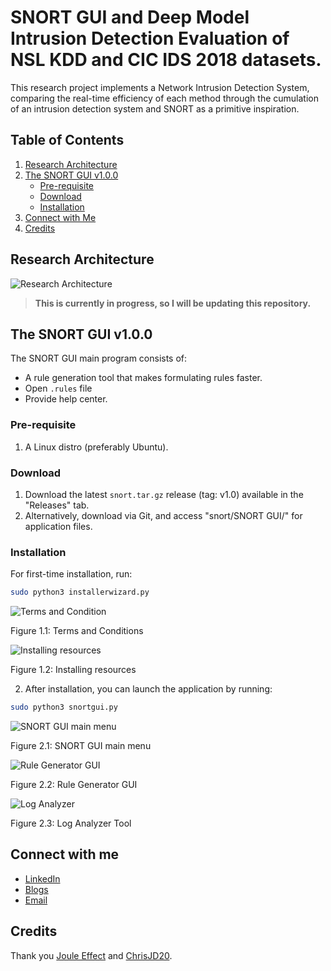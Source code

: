 # SNORT GUI and Deep Model Intrusion Detection Evaluation of NSL KDD and CIC IDS 2018 datasets.

This research project implements a Network Intrusion Detection System, comparing the real-time efficiency of each method through the cumulation of an intrusion detection system and SNORT as a primitive inspiration.

## Table of Contents
1. [Research Architecture](#research-architecture)
2. [The SNORT GUI v1.0.0](#the-snort-gui-v100)
    * [Pre-requisite](#pre-requisite)
    * [Download](#download)
    * [Installation](#installation)
3. [Connect with Me](#connect-with-me)
4. [Credits](#credits)

## Research Architecture

![Research Architecture](https://user-images.githubusercontent.com/70995581/209061112-3de8e0c7-07bd-4f7d-bb74-0c05727c52ec.PNG)

> **This is currently in progress, so I will be updating this repository.**

## The SNORT GUI v1.0.0

The SNORT GUI main program consists of:

- A rule generation tool that makes formulating rules faster.
- Open `.rules` file
- Provide help center.

### Pre-requisite

1. A Linux distro (preferably Ubuntu).

### Download

1. Download the latest `snort.tar.gz` release (tag: v1.0) available in the "Releases" tab.
2. Alternatively, download via Git, and access "snort/SNORT GUI/" for application files.

### Installation

For first-time installation, run:

```bash
sudo python3 installerwizard.py
```

   ![Terms and Condition](https://user-images.githubusercontent.com/70995581/219879971-e67a8a21-962b-4f18-ad63-8813ba5f5b6a.png)

   Figure 1.1: Terms and Conditions
   
   ![Installing resources](https://user-images.githubusercontent.com/70995581/223300214-8474d391-d4cb-4bec-9554-4b23e2510923.png)


   Figure 1.2: Installing resources

2. After installation, you can launch the application by running:

```bash
sudo python3 snortgui.py
```

![SNORT GUI main menu](https://user-images.githubusercontent.com/70995581/223300378-1235b879-6d70-4d4c-838a-c57557107662.png)


Figure 2.1: SNORT GUI main menu

![Rule Generator GUI](https://user-images.githubusercontent.com/70995581/223300719-4b603ed9-a5a3-482c-b409-6612a8f9b8e1.png)


Figure 2.2: Rule Generator GUI

![Log Analyzer](https://user-images.githubusercontent.com/70995581/223300847-fb89a2ed-4106-41f7-bf3d-f3d0ce06c2da.png)

Figure 2.3: Log Analyzer Tool

## Connect with me

- [LinkedIn](https://www.linkedin.com/in/whcyberus/)
- [Blogs](https://ethicalcyberuspathways.wordpress.com/)
- [Email](mailto:whcyberus@gmail.com)

## Credits

Thank you [Joule Effect](https://github.com/jouleffect) and [ChrisJD20](https://github.com/chrisjd20/Snorpy).
